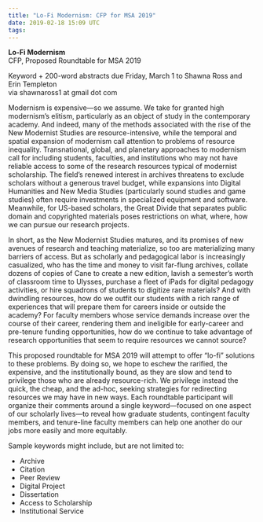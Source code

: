 ```yaml
---
title: "Lo-Fi Modernism: CFP for MSA 2019"
date: 2019-02-18 15:09 UTC
tags:
---
```


**Lo-Fi Modernism**  
CFP, Proposed Roundtable for MSA 2019 

Keyword + 200-word abstracts due Friday, March 1 to Shawna Ross and Erin Templeton  
via shawnaross1 at gmail dot com

Modernism is expensive—so we assume. We take for granted high modernism’s elitism, particularly as an object of study in the contemporary academy. And indeed, many of the methods associated with the rise of the New Modernist Studies are resource-intensive, while the temporal and spatial expansion of modernism call attention to problems of resource inequality. Transnational, global, and planetary approaches to modernism call for including students, faculties, and institutions who may not have reliable access to some of the research resources typical of modernist scholarship. The field’s renewed interest in archives threatens to exclude scholars without a generous travel budget, while expansions into Digital Humanities and New Media Studies (particularly sound studies and game studies) often require investments in specialized equipment and software. Meanwhile, for US-based scholars, the Great Divide that separates public domain and copyrighted materials poses restrictions on what, where, how we can pursue our research projects.

In short, as the New Modernist Studies matures, and its promises of new avenues of research and teaching materialize, so too are materializing many barriers of access. But as scholarly and pedagogical labor is increasingly casualized, who has the time and money to visit far-flung archives, collate dozens of copies of Cane to create a new edition, lavish a semester’s worth of classroom time to Ulysses, purchase a fleet of iPads for digital pedagogy activities, or hire squadrons of students to digitize rare materials? And with dwindling resources, how do we outfit our students with a rich range of experiences that will prepare them for careers inside or outside the academy? For faculty members whose service demands increase over the course of their career, rendering them and ineligible for early-career and pre-tenure funding opportunities, how do we continue to take advantage of research opportunities that seem to require resources we cannot source?

This proposed roundtable for MSA 2019 will attempt to offer “lo-fi” solutions to these problems. By doing so, we hope to eschew the rarified, the expensive, and the institutionally bound, as they are slow and tend to privilege those who are already resource-rich. We privilege instead the quick, the cheap, and the ad-hoc, seeking strategies for redirecting resources we may have in new ways. Each roundtable participant will organize their comments around a single keyword—focused on one aspect of our scholarly lives—to reveal how graduate students, contingent faculty members, and tenure-line faculty members can help one another do our jobs more easily and more equitably.

Sample keywords might include, but are not limited to:

* Archive
* Citation
* Peer Review
* Digital Project
* Dissertation
* Access to Scholarship
* Institutional Service
